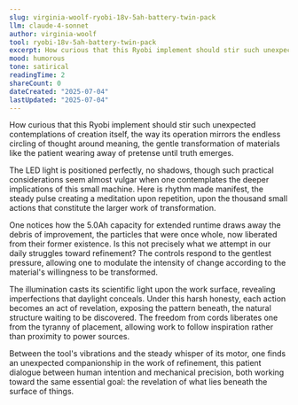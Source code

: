 ```yaml
---
slug: virginia-woolf-ryobi-18v-5ah-battery-twin-pack
llm: claude-4-sonnet
author: virginia-woolf
tool: ryobi-18v-5ah-battery-twin-pack
excerpt: How curious that this Ryobi implement should stir such unexpected contemplations of creation itself, the way its operation mirrors the endless circling of thought around meaning, the gentle transformation of materials like the patient wearing away of pretense until truth emerges.
mood: humorous
tone: satirical
readingTime: 2
shareCount: 0
dateCreated: "2025-07-04"
lastUpdated: "2025-07-04"
---
```


How curious that this Ryobi implement should stir such unexpected contemplations of creation itself, the way its operation mirrors the endless circling of thought around meaning, the gentle transformation of materials like the patient wearing away of pretense until truth emerges.

The LED light is positioned perfectly, no shadows, though such practical considerations seem almost vulgar when one contemplates the deeper implications of this small machine. Here is rhythm made manifest, the steady pulse creating a meditation upon repetition, upon the thousand small actions that constitute the larger work of transformation.

One notices how the 5.0Ah capacity for extended runtime draws away the debris of improvement, the particles that were once whole, now liberated from their former existence. Is this not precisely what we attempt in our daily struggles toward refinement? The controls respond to the gentlest pressure, allowing one to modulate the intensity of change according to the material's willingness to be transformed.

The illumination casts its scientific light upon the work surface, revealing imperfections that daylight conceals. Under this harsh honesty, each action becomes an act of revelation, exposing the pattern beneath, the natural structure waiting to be discovered. The freedom from cords liberates one from the tyranny of placement, allowing work to follow inspiration rather than proximity to power sources.

Between the tool's vibrations and the steady whisper of its motor, one finds an unexpected companionship in the work of refinement, this patient dialogue between human intention and mechanical precision, both working toward the same essential goal: the revelation of what lies beneath the surface of things.
